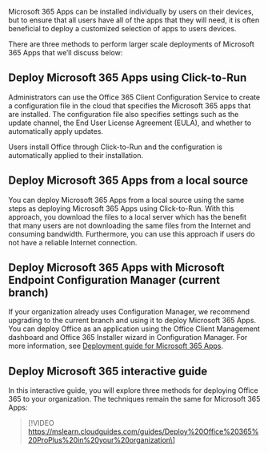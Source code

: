 Microsoft 365 Apps can be installed individually by users on their devices, but to ensure that all users have all of the apps that they will need, it is often beneficial to deploy a customized selection of apps to users devices.

There are three methods to perform larger scale deployments of Microsoft 365 Apps that we’ll discuss below:

## Deploy Microsoft 365 Apps using Click-to-Run

Administrators can use the Office 365 Client Configuration Service to create a configuration file in the cloud that specifies the Microsoft 365 apps that are installed. The configuration file also specifies settings such as the update channel, the End User License Agreement (EULA), and whether to automatically apply updates.

Users install Office through Click-to-Run and the configuration is automatically applied to their installation.

## Deploy Microsoft 365 Apps from a local source

You can deploy Microsoft 365 Apps from a local source using the same steps as deploying Microsoft 365 Apps using Click-to-Run. With this approach, you download the files to a local server which has the benefit that many users are not downloading the same files from the Internet and consuming bandwidth. Furthermore, you can use this approach if users do not have a reliable Internet connection.

## Deploy Microsoft 365 Apps with Microsoft Endpoint Configuration Manager (current branch)

If your organization already uses Configuration Manager, we recommend upgrading to the current branch and using it to deploy Microsoft 365 Apps. You can deploy Office as an application using the Office Client Management dashboard and Office 365 Installer wizard in Configuration Manager. For more information, see [Deployment guide for Microsoft 365 Apps](/deployoffice/deployment-guide-microsoft-365-apps).

## Deploy Microsoft 365 interactive guide

In this interactive guide, you will explore three methods for deploying Office 365 to your organization. The techniques remain the same for Microsoft 365 Apps:

> \[!VIDEO https://mslearn.cloudguides.com/guides/Deploy%20Office%20365%20ProPlus%20in%20your%20organization\]
